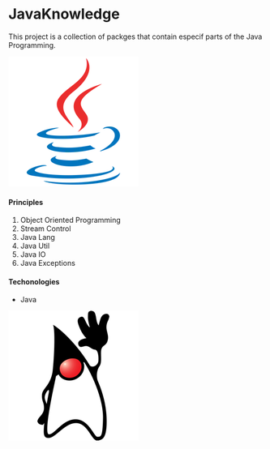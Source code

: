 # JavaKnowledge

This project is a collection of packges that contain especif parts of the Java Programming.

![java](/img/java.png)

#### Principles

1. Object Oriented Programming
2. Stream Control
3. Java Lang
4. Java Util
5. Java IO
6. Java Exceptions

#### Techonologies

* Java

![duke](/img/duke.png)

